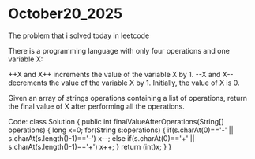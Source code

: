 # October20_2025
The problem that i solved today in leetcode

There is a programming language with only four operations and one variable X:

++X and X++ increments the value of the variable X by 1.
--X and X-- decrements the value of the variable X by 1.
Initially, the value of X is 0.

Given an array of strings operations containing a list of operations, return the final value of X after performing all the operations.

Code:
class Solution {
    public int finalValueAfterOperations(String[] operations) {
        long x=0;
        for(String s:operations)
        {
            if(s.charAt(0)=='-' || s.charAt(s.length()-1)=='-')
                x--;
            else if(s.charAt(0)=='+' || s.charAt(s.length()-1)=='+')
                x++;
        }
        return (int)x;
    }
}
